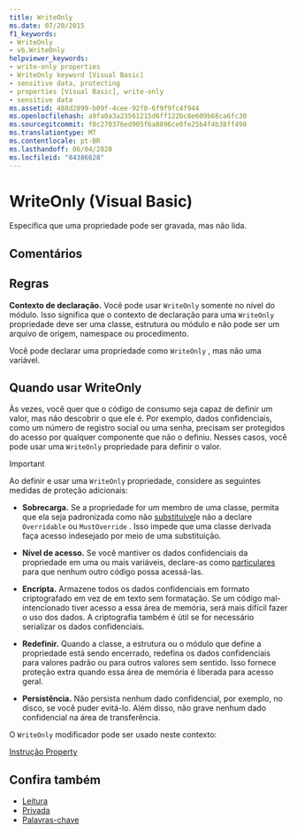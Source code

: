 ```yaml
---
title: WriteOnly
ms.date: 07/20/2015
f1_keywords:
- WriteOnly
- vb.WriteOnly
helpviewer_keywords:
- write-only properties
- WriteOnly keyword [Visual Basic]
- sensitive data, protecting
- properties [Visual Basic], write-only
- sensitive data
ms.assetid: 488d2899-b09f-4cee-92f0-6f9f9fc4f944
ms.openlocfilehash: a9fa0a3a23561215d6ff122bc8e609b68ca6fc30
ms.sourcegitcommit: f8c270376ed905f6a8896ce0fe25b4f4b38ff498
ms.translationtype: MT
ms.contentlocale: pt-BR
ms.lasthandoff: 06/04/2020
ms.locfileid: "84386628"
---
```

# <a name="writeonly-visual-basic"></a>WriteOnly (Visual Basic)
Especifica que uma propriedade pode ser gravada, mas não lida.  
  
## <a name="remarks"></a>Comentários  
  
## <a name="rules"></a>Regras  
 **Contexto de declaração.** Você pode usar `WriteOnly` somente no nível do módulo. Isso significa que o contexto de declaração para uma `WriteOnly` propriedade deve ser uma classe, estrutura ou módulo e não pode ser um arquivo de origem, namespace ou procedimento.  
  
 Você pode declarar uma propriedade como `WriteOnly` , mas não uma variável.  
  
## <a name="when-to-use-writeonly"></a>Quando usar WriteOnly  
 Às vezes, você quer que o código de consumo seja capaz de definir um valor, mas não descobrir o que ele é. Por exemplo, dados confidenciais, como um número de registro social ou uma senha, precisam ser protegidos do acesso por qualquer componente que não o definiu. Nesses casos, você pode usar uma `WriteOnly` propriedade para definir o valor.  
  
> [!IMPORTANT]
> Ao definir e usar uma `WriteOnly` propriedade, considere as seguintes medidas de proteção adicionais:  
  
- **Sobrecarga.** Se a propriedade for um membro de uma classe, permita que ela seja padronizada como não [substituível](notoverridable.md)e não a declare `Overridable` ou `MustOverride` . Isso impede que uma classe derivada faça acesso indesejado por meio de uma substituição.  
  
- **Nível de acesso.** Se você mantiver os dados confidenciais da propriedade em uma ou mais variáveis, declare-as como [particulares](private.md) para que nenhum outro código possa acessá-las.  
  
- **Encripta.** Armazene todos os dados confidenciais em formato criptografado em vez de em texto sem formatação. Se um código mal-intencionado tiver acesso a essa área de memória, será mais difícil fazer o uso dos dados. A criptografia também é útil se for necessário serializar os dados confidenciais.  
  
- **Redefinir.** Quando a classe, a estrutura ou o módulo que define a propriedade está sendo encerrado, redefina os dados confidenciais para valores padrão ou para outros valores sem sentido. Isso fornece proteção extra quando essa área de memória é liberada para acesso geral.  
  
- **Persistência.** Não persista nenhum dado confidencial, por exemplo, no disco, se você puder evitá-lo. Além disso, não grave nenhum dado confidencial na área de transferência.  
  
 O `WriteOnly` modificador pode ser usado neste contexto:  
  
 [Instrução Property](../statements/property-statement.md)  
  
## <a name="see-also"></a>Confira também

- [Leitura](readonly.md)
- [Privada](private.md)
- [Palavras-chave](../keywords/index.md)
